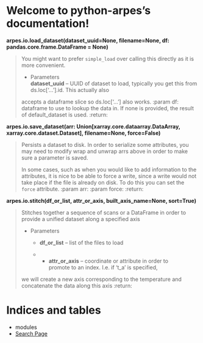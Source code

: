 # Welcome to python-arpes’s documentation\!

**arpes.io.load\_dataset(dataset\_uuid=None, filename=None, df:
pandas.core.frame.DataFrame = None)**

> You might want to prefer `simple_load` over calling this directly as
> it is more convenient.
> 
>   - Parameters  
>     **dataset\_uuid** – UUID of dataset to load, typically you get
>     this from ds.loc\[‘…’\].id. This actually also
> 
> accepts a dataframe slice so ds.loc\[‘…’\] also works. :param df:
> dataframe to use to lookup the data in. If none is provided, the
> result of default\_dataset is used. :return:

**arpes.io.save\_dataset(arr: Union\[xarray.core.dataarray.DataArray,
xarray.core.dataset.Dataset\], filename=None, force=False)**

> Persists a dataset to disk. In order to serialize some attributes, you
> may need to modify wrap and unwrap arrs above in order to make sure a
> parameter is saved.
> 
> In some cases, such as when you would like to add information to the
> attributes, it is nice to be able to force a write, since a write
> would not take place if the file is already on disk. To do this you
> can set the `force` attribute. :param arr: :param force: :return:

**arpes.io.stitch(df\_or\_list, attr\_or\_axis, built\_axis\_name=None,
sort=True)**

> Stitches together a sequence of scans or a DataFrame in order to
> provide a unified dataset along a specified axis
> 
>   - Parameters
>     
>       - **df\_or\_list** – list of the files to load
>     
>       -   - **attr\_or\_axis** – coordinate or attribute in order to  
>             promote to an index. I.e. if ‘t\_a’ is specified,
> 
> we will create a new axis corresponding to the temperature and
> concatenate the data along this axis :return:

# Indices and tables

  - modules
  - [Search Page](search)
